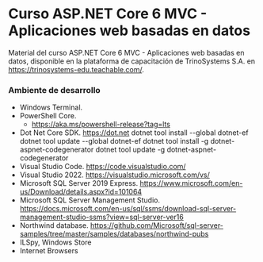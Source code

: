 # Curso ASP.NET Core 6 MVC - Aplicaciones web basadas en datos
Material del curso ASP.NET Core 6 MVC - Aplicaciones web basadas en datos, disponible en la plataforma de capacitación de TrinoSystems S.A. en https://trinosystems-edu.teachable.com/.

### Ambiente de desarrollo
* Windows Terminal.
* PowerShell Core.
  - https://aka.ms/powershell-release?tag=lts
* Dot Net Core SDK.
https://dot.net
dotnet tool install --global dotnet-ef
dotnet tool update --global dotnet-ef
dotnet tool install -g dotnet-aspnet-codegenerator
dotnet tool update -g dotnet-aspnet-codegenerator
* Visual Studio Code.
https://code.visualstudio.com/ 
* Visual Studio 2022.
https://visualstudio.microsoft.com/vs/ 
* Microsoft SQL Server 2019 Express.
https://www.microsoft.com/en-us/Download/details.aspx?id=101064 
* Microsoft SQL Server Management Studio.
https://docs.microsoft.com/en-us/sql/ssms/download-sql-server-management-studio-ssms?view=sql-server-ver16 
* Northwind database.
https://github.com/Microsoft/sql-server-samples/tree/master/samples/databases/northwind-pubs
* ILSpy, Windows Store
* Internet Browsers

